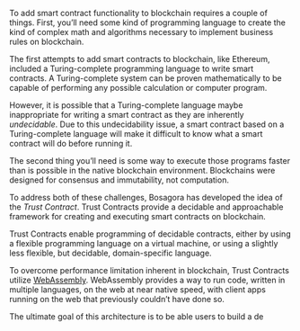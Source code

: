 To add smart contract functionality to blockchain requires a couple of things. First, you’ll need some kind of programming language to create the kind of complex math and algorithms necessary to implement business rules on blockchain.

The first attempts to add smart contracts to blockchain, like Ethereum, included a Turing-complete programming language to write smart contracts. A Turing-complete system can be proven mathematically to be capable of performing any possible calculation or computer program.

However, it is possible that a Turing-complete language maybe inappropriate for writing a smart contract as they are inherently *undecidable*. Due to this undecidability issue, a smart contract based on a Turing-complete language will make it difficult to know what a smart contract will do before running it.

The second thing you’ll need is some way to execute those programs faster than is possible in the native blockchain environment. Blockchains were designed for consensus and immutability, not computation.

To address both of these challenges, Bosagora has developed the idea of the *Trust Contract*. Trust Contracts provide a decidable and approachable framework for creating and executing smart contracts on blockchain.

Trust Contracts enable programming of decidable contracts, either by using a flexible programming language on a virtual machine, or using a slightly less flexible, but decidable, domain-specific language.

To overcome performance limitation inherent in blockchain, Trust Contracts utilize [WebAssembly](https://developer.mozilla.org/en-US/docs/WebAssembly). WebAssembly provides a way to run code, written in multiple languages, on the web at near native speed, with client apps running on the web that previously couldn’t have done so.

The ultimate goal of this architecture is to be able users to build a de
